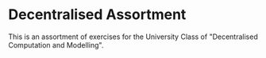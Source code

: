 # Decentralised Assortment
This is an assortment of exercises for the University Class of "Decentralised Computation and Modelling".
